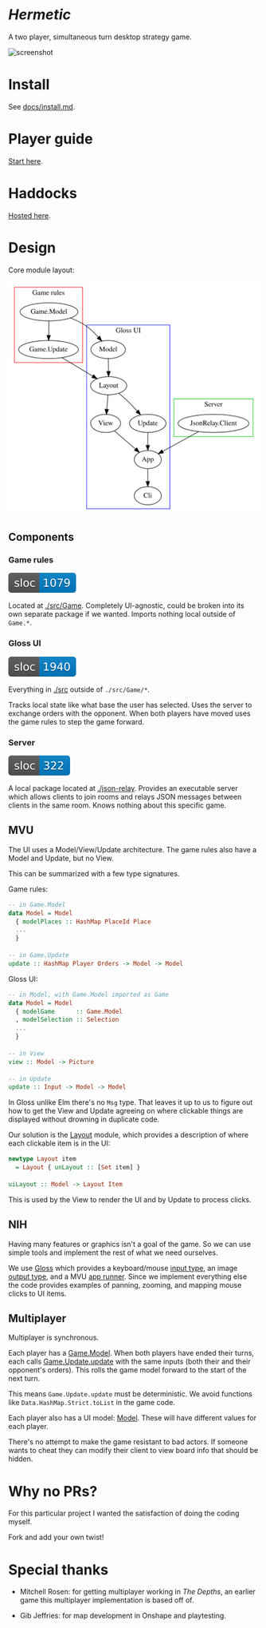 # *Hermetic*

A two player, simultaneous turn desktop strategy game.

<image alt="screenshot" src="./misc/screenshot.png" width="800">

# Install

See [docs/install.md](./docs/install.md).

# Player guide

[Start here](http://ianjeffries.net/id/9627/hermetic-0.0/Game-Model.html#t:Base).

# Haddocks

[Hosted here](http://ianjeffries.net/id/9627/hermetic-0.0/index.html).

# Design

Core module layout:

![modules](./misc/generated/core-modules.svg)

## Components

### Game rules

![sloc-game](./misc/generated/sloc-game.svg)

Located at [./src/Game](./src/Game). Completely UI-agnostic, could be broken into its own separate package if we wanted. Imports nothing local outside of `Game.*`.

### Gloss UI

![sloc-ui](./misc/generated/sloc-ui.svg)

Everything in [./src](./src) outside of `./src/Game/*`.

Tracks local state like what base the user has selected. Uses the server to exchange orders with the opponent. When both players have moved uses the game rules to step the game forward.

### Server

![sloc-json-relay](./misc/generated/sloc-json-relay.svg)

A local package located at [./json-relay](./json-relay). Provides an executable server which allows clients to join rooms and relays JSON messages between clients in the same room. Knows nothing about this specific game.

## MVU

The UI uses a Model/View/Update architecture. The game rules also have a Model and Update, but no View.

This can be summarized with a few type signatures.

Game rules:
```hs
-- in Game.Model
data Model = Model
  { modelPlaces :: HashMap PlaceId Place
  ...
  }

-- in Game.Update
update :: HashMap Player Orders -> Model -> Model
```

Gloss UI:
```hs
-- in Model, with Game.Model imported as Game
data Model = Model
  { modelGame      :: Game.Model
  , modelSelection :: Selection
  ...
  }

-- in View
view :: Model -> Picture

-- in Update
update :: Input -> Model -> Model
```

In Gloss unlike Elm there's no `Msg` type. That leaves it up to us to figure out how to get the View and Update agreeing on where clickable things are displayed without drowning in duplicate code.

Our solution is the [Layout](./src/Layout.hs) module, which provides a description of where each clickable item is in the UI:

```hs
newtype Layout item
  = Layout { unLayout :: [Set item] }

uiLayout :: Model -> Layout Item
```

This is used by the View to render the UI and by Update to process clicks.

## NIH

Having many features or graphics isn't a goal of the game. So we can use simple tools and implement the rest of what we need ourselves.

We use [Gloss](http://hackage.haskell.org/package/gloss) which provides a keyboard/mouse [input type](http://hackage.haskell.org/package/gloss/docs/Graphics-Gloss-Interface-IO-Game.html#t:Event), an image [output type](http://hackage.haskell.org/package/gloss/docs/Graphics-Gloss-Data-Picture.html#t:Picture), and a MVU [app runner](http://hackage.haskell.org/package/gloss/docs/Graphics-Gloss-Interface-IO-Game.html#v:playIO). Since we implement everything else the code provides examples of panning, zooming, and mapping mouse clicks to UI items.

## Multiplayer

Multiplayer is synchronous.

Each player has a [Game.Model](./src/Game/Model.hs). When both players have ended their turns, each calls [Game.Update.update](./src/Game/Update.hs) with the same inputs (both their and their opponent's orders). This rolls the game model forward to the start of the next turn.

This means `Game.Update.update` must be deterministic. We avoid functions like `Data.HashMap.Strict.toList` in the game code.

Each player also has a UI model: [Model](./src/Model.hs). These will have different values for each player.

There's no attempt to make the game resistant to bad actors. If someone wants to cheat they can modify their client to view board info that should be hidden.

# Why no PRs?

For this particular project I wanted the satisfaction of doing the coding myself.

Fork and add your own twist!

# Special thanks

+ Mitchell Rosen: for getting multiplayer working in *The Depths*, an earlier game this multiplayer implementation is based off of.

+ Gib Jeffries: for map development in Onshape and playtesting.

